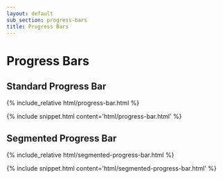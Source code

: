 ```yaml
---
layout: default
sub_section: progress-bars
title: Progress Bars
---
```


# Progress Bars

## Standard Progress Bar

<div class="site-c-showcase">
{% include_relative html/progress-bar.html %}
</div>

{% include snippet.html content='html/progress-bar.html' %}

## Segmented Progress Bar

<div class="site-c-showcase">
{% include_relative html/segmented-progress-bar.html %}
</div>

{% include snippet.html content='html/segmented-progress-bar.html' %}